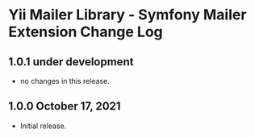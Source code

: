 # Yii Mailer Library - Symfony Mailer Extension Change Log


## 1.0.1 under development

- no changes in this release.

## 1.0.0 October 17, 2021

- Initial release.